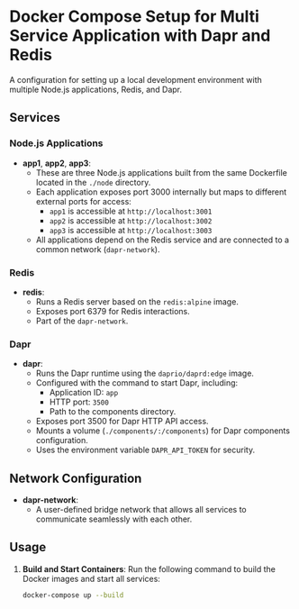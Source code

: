 # Docker Compose Setup for Multi Service Application with Dapr and Redis

A configuration for setting up a local development environment with multiple Node.js applications, Redis, and Dapr.

## Services

### Node.js Applications
- **app1**, **app2**, **app3**:
    - These are three Node.js applications built from the same Dockerfile located in the `./node` directory.
    - Each application exposes port 3000 internally but maps to different external ports for access:
        - `app1` is accessible at `http://localhost:3001`
        - `app2` is accessible at `http://localhost:3002`
        - `app3` is accessible at `http://localhost:3003`
    - All applications depend on the Redis service and are connected to a common network (`dapr-network`).

### Redis
- **redis**:
    - Runs a Redis server based on the `redis:alpine` image.
    - Exposes port 6379 for Redis interactions.
    - Part of the `dapr-network`.

### Dapr
- **dapr**:
    - Runs the Dapr runtime using the `daprio/daprd:edge` image.
    - Configured with the command to start Dapr, including:
        - Application ID: `app`
        - HTTP port: `3500`
        - Path to the components directory.
    - Exposes port 3500 for Dapr HTTP API access.
    - Mounts a volume (`./components/:/components`) for Dapr components configuration.
    - Uses the environment variable `DAPR_API_TOKEN` for security.

## Network Configuration

- **dapr-network**:
    - A user-defined bridge network that allows all services to communicate seamlessly with each other.

## Usage

1. **Build and Start Containers**:
   Run the following command to build the Docker images and start all services:
   ```bash
   docker-compose up --build
